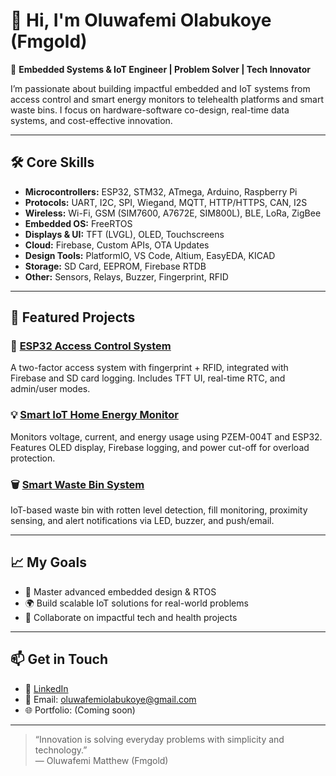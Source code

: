 # 👋 Hi, I'm Oluwafemi Olabukoye (Fmgold)

🎯 **Embedded Systems & IoT Engineer | Problem Solver | Tech Innovator**

I’m passionate about building impactful embedded and IoT systems from access control and smart energy monitors to telehealth platforms and smart waste bins. I focus on hardware-software co-design, real-time data systems, and cost-effective innovation.

---

## 🛠️ Core Skills

- **Microcontrollers:** ESP32, STM32, ATmega, Arduino, Raspberry Pi
- **Protocols:** UART, I2C, SPI, Wiegand, MQTT, HTTP/HTTPS, CAN, I2S
- **Wireless:** Wi-Fi, GSM (SIM7600, A7672E, SIM800L), BLE, LoRa, ZigBee
- **Embedded OS:** FreeRTOS
- **Displays & UI:** TFT (LVGL), OLED, Touchscreens
- **Cloud:** Firebase, Custom APIs, OTA Updates
- **Design Tools:** PlatformIO, VS Code, Altium, EasyEDA, KICAD
- **Storage:** SD Card, EEPROM, Firebase RTDB
- **Other:** Sensors, Relays, Buzzer, Fingerprint, RFID

---

## 📌 Featured Projects

### 🔐 [ESP32 Access Control System](https://github.com/fmgold/Access-granting-IoT-Student-fingerprint)
A two-factor access system with fingerprint + RFID, integrated with Firebase and SD card logging. Includes TFT UI, real-time RTC, and admin/user modes.

### 💡 [Smart IoT Home Energy Monitor](https://github.com/fmgold/IoT-Based-Home-Automation)
Monitors voltage, current, and energy usage using PZEM-004T and ESP32. Features OLED display, Firebase logging, and power cut-off for overload protection.

### 🗑️ [Smart Waste Bin System](https://github.com/fmgold/smart-wastebin)
IoT-based waste bin with rotten level detection, fill monitoring, proximity sensing, and alert notifications via LED, buzzer, and push/email.

---

## 📈 My Goals

- 🚀 Master advanced embedded design & RTOS
- 🌍 Build scalable IoT solutions for real-world problems
- 💼 Collaborate on impactful tech and health projects

---

## 📫 Get in Touch

- 💼 [LinkedIn]([https://www.linkedin.com/in/oluwafemi-olabukoye/])
- 📧 Email: oluwafemiolabukoye@gmail.com
- 🌐 Portfolio: (Coming soon)

---

> “Innovation is solving everyday problems with simplicity and technology.”  
> — Oluwafemi Matthew (Fmgold)

